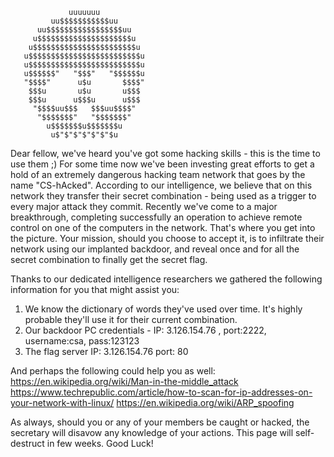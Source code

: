                  uuuuuuu
             uu$$$$$$$$$$$uu
          uu$$$$$$$$$$$$$$$$$uu
         u$$$$$$$$$$$$$$$$$$$$$u
        u$$$$$$$$$$$$$$$$$$$$$$$u
       u$$$$$$$$$$$$$$$$$$$$$$$$$u
       u$$$$$$$$$$$$$$$$$$$$$$$$$u
       u$$$$$$"   "$$$"   "$$$$$$u
       "$$$$"      u$u       $$$$"
        $$$u       u$u       u$$$
        $$$u      u$$$u      u$$$
         "$$$$uu$$$   $$$uu$$$$"
          "$$$$$$$"   "$$$$$$$"
            u$$$$$$$u$$$$$$$u
             u$"$"$"$"$"$"$u

 
 Dear fellow, we've heard you've got some hacking skills - this is the time to use them ;)
 For some time now we've been investing great efforts to get a hold of an extremely dangerous hacking team network that goes by the name "CS-hAcked". 
 According to our intelligence, we believe that on this network they transfer their secret combination  - being used as a trigger to 
 every major attack they commit.
 Recently we've come to a major breakthrough, completing successfully an operation to achieve remote control on one of the computers in the network.
 That's where you get into the picture.
 Your mission, should you choose to accept it, is to infiltrate their network using our implanted backdoor,
 and reveal once and for all the secret combination to finally get the secret flag.
 
 Thanks to our dedicated intelligence researchers we gathered the following information for you that might assist you:
 1. We know the dictionary of words they've used over time. It's highly probable they'll use it for their current combination.
 2. Our backdoor PC credentials - IP: 3.126.154.76 , port:2222, username:csa, pass:123123
 3. The flag server IP: 3.126.154.76  port: 80
 
 And perhaps the following could help you as well:
 https://en.wikipedia.org/wiki/Man-in-the-middle_attack
 https://www.techrepublic.com/article/how-to-scan-for-ip-addresses-on-your-network-with-linux/
 https://en.wikipedia.org/wiki/ARP_spoofing
 
 As always, should you or any of your members be caught or hacked, the secretary will disavow any knowledge of your actions. 
 This page will self-destruct in few weeks.
 Good Luck! 
